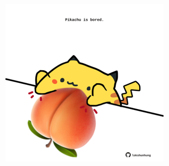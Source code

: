 <!-- built at 08/07/2024, 11:00:48 UTC -->
<p align="center">
  <img width="500" height="500" src="./ReadmeImage.svg">
</p>
